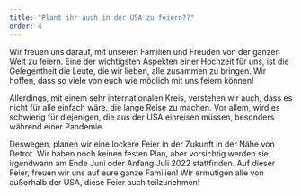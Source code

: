 ```yaml
---
title: "Plant ihr auch in der USA zu feiern??"
order: 4
---
```


Wir freuen uns darauf, mit unseren Familien und Freuden von der ganzen Welt zu feiern. Eine der wichtigsten Aspekten einer Hochzeit für uns, ist die Gelegentheit die Leute, die wir lieben, alle zusammen zu bringen. Wir hoffen, dass so viele von euch wie möglich mit uns feiern können!

Allerdings, mit einem sehr internationalen Kreis, verstehen wir auch, dass es nicht für alle einfach wäre, die lange Reise zu machen. Vor allem, wird es schwierig für diejenigen, die aus der USA einreisen müssen, besonders während einer Pandemie.

Deswegen, planen wir eine lockere Feier in der Zukunft in der Nähe von Detrot. Wir haben noch keinen festen Plan, aber vorsichtig werden sie irgendwann am Ende Juni oder Anfang Juli 2022 stattfinden. Auf dieser Feier, freuen wir uns auf eure ganze Familien! Wir ermutigen alle von außerhalb der USA, diese Feier auch teilzunehmen!
